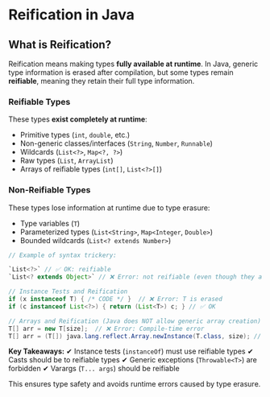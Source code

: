 # Reification in Java

## What is Reification?

Reification means making types **fully available at runtime**. In Java, generic type information is erased after compilation, but some types remain **reifiable**, meaning they retain their full type information.

### Reifiable Types

These types **exist completely at runtime**:

- Primitive types (`int`, `double`, etc.)
- Non-generic classes/interfaces (`String`, `Number`, `Runnable`)
- Wildcards (`List<?>`, `Map<?, ?>`)
- Raw types (`List`, `ArrayList`)
- Arrays of reifiable types (`int[]`, `List<?>[]`)

### Non-Reifiable Types

These types lose information at runtime due to type erasure:

- Type variables (`T`)
- Parameterized types (`List<String>`, `Map<Integer`, `Double>`)
- Bounded wildcards (`List<? extends Number>`)

```java
// Example of syntax trickery:

`List<?>` // ✅ OK: reifiable
`List<? extends Object>` // ❌ Error: not reifiable (even though they are equivalent)

// Instance Tests and Reification
if (x instanceof T) { /* CODE */ }  // ❌ Error: T is erased
if (c instanceof List<?>) { return (List<T>) c; } // ✅ OK

// Arrays and Reification (Java does NOT allow generic array creation)
T[] arr = new T[size];  // ❌ Error: Compile-time error
T[] arr = (T[]) java.lang.reflect.Array.newInstance(T.class, size); // ✅ OK: Using reflection
```

**Key Takeaways:**
✔ Instance tests (`instanceOf`) must use reifiable types
✔ Casts should be to reifiable types
✔ Generic exceptions (`Throwable<T>`) are forbidden
✔ Varargs (`T... args`) should be reifiable

This ensures type safety and avoids runtime errors caused by type erasure.
